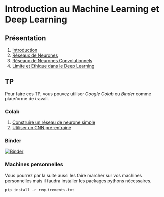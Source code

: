 # Introduction au Machine Learning et Deep Learning

## Présentation

1. [Introduction](https://theevann.github.io/ml-intro/slides/intro.html)
2. [Réseaux de Neurones](https://theevann.github.io/ml-intro/slides/nn.html)
3. [Réseaux de Neurones Convolutionnels](https://theevann.github.io/ml-intro/slides/cnn.html)
4. [Limite et Ethique dans le Deep Learning](https://theevann.github.io/ml-intro/slides/ethique.html)

## TP
Pour faire ces TP, vous pouvez utiliser *Google Colab* ou *Binder* comme plateforme de travail.  

### Colab

1. [Construire un réseau de neurone simple](https://colab.research.google.com/github/theevann/ml-intro/blob/master/TP/Building-a-basic-network.ipynb)
2. [Utiliser un CNN pré-entrainé](https://colab.research.google.com/github/theevann/ml-intro/blob/master/TP/Using-a-pretrained-CNN.ipynb)

### Binder

[![Binder](https://mybinder.org/badge_logo.svg)](https://mybinder.org/v2/gh/theevann/ml-intro/master)

### Machines personnelles

Vous pourrez par la suite aussi les faire marcher sur vos machines personnelles mais il faudra installer les packages pythons nécessaires.

`pip install -r requirements.txt`
